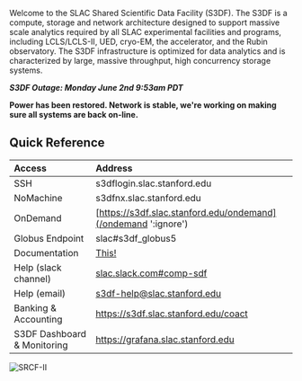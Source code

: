 Welcome to the SLAC Shared Scientific Data Facility (S3DF). The S3DF
is a compute, storage and network architecture designed to support
massive scale analytics required by all SLAC experimental facilities
and programs, including LCLS/LCLS-II, UED, cryo-EM, the accelerator,
and the Rubin observatory. The S3DF infrastructure is optimized for
data analytics and is characterized by large, massive throughput, high
concurrency storage systems.

***S3DF Outage: Monday June 2nd 9:53am PDT***


**Power has been restored. Network is stable, we're working on making sure all systems are back on-line.**


## Quick Reference

| Access 	| Address | 
| :--- | :--- |
| SSH 	|  s3dflogin.slac.stanford.edu|
| NoMachine |  s3dfnx.slac.stanford.edu|
| OnDemand 	| [https://s3df.slac.stanford.edu/ondemand](/ondemand ':ignore') |	
| Globus Endpoint 	| slac#s3df_globus5|
| Documentation | [This!](/ ':ignore')|
| Help (slack channel) | [slac.slack.com#comp-sdf](https://app.slack.com/client/T1X4J8FJ8/C01965DTG91)|
| Help (email) | s3df-help@slac.stanford.edu|
| Banking & Accounting | https://s3df.slac.stanford.edu/coact|
| S3DF Dashboard & Monitoring | https://grafana.slac.stanford.edu|


![SRCF-II](assets/srcf-ii.png)
